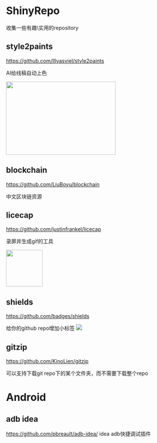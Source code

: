 # ShinyRepo
收集一些有趣\实用的repository


## style2paints
https://github.com/lllyasviel/style2paints

AI给线稿自动上色

<img  width="300" height="200" src="https://raw.githubusercontent.com/lllyasviel/style2paints/master/temps/glance.jpg"/>

## blockchain
https://github.com/LiuBoyu/blockchain

中文区块链资源


## licecap
https://github.com/justinfrankel/licecap

录屏并生成gif的工具

<img  height="100" src="https://www.cockos.com/licecap/licecap_rules.gif"/>

## shields
https://github.com/badges/shields

给你的github repo增加小标签
<img src="https://img.shields.io/npm/l/express.svg"/>

## gitzip
https://github.com/KinoLien/gitzip

可以支持下载git repo下的某个文件夹，而不需要下载整个repo

# Android

## adb idea 
https://github.com/pbreault/adb-idea/
idea adb快捷调试插件

